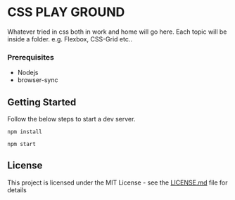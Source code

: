 # CSS PLAY GROUND

Whatever tried in css both in work and home will go here. Each topic will be inside a folder.
e.g. Flexbox, CSS-Grid etc..

### Prerequisites
* Nodejs
* browser-sync

## Getting Started

Follow the below steps to start a dev server.

```
npm install
```

```
npm start
```

## License

This project is licensed under the MIT License - see the [LICENSE.md](LICENSE.md) file for details


